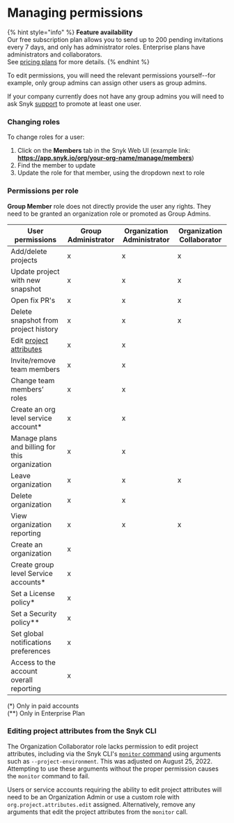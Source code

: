 # Managing permissions

{% hint style="info" %}
**Feature availability**\
Our free subscription plan allows you to send up to 200 pending invitations every 7 days, and only has administrator roles. Enterprise plans have administrators and collaborators.\
See [pricing plans](https://snyk.io/plans/) for more details.
{% endhint %}

To edit permissions, you will need the relevant permissions yourself--for example, only group admins can assign other users as group admins.

If your company currently does not have any group admins you will need to ask Snyk [support](https://support.snyk.io/hc/en-us/requests/new) to promote at least one user.

### Changing roles

To change roles for a user:

1. Click on the **Members** tab in the Snyk Web UI (example link: **https://app.snyk.io/org/your-org-name/manage/members**)
2. Find the member to update
3. Update the role for that member, using the dropdown next to role

### Permissions per role

**Group Member** role does not directly provide the user any rights. They need to be granted an organization role or promoted as Group Admins.

| User permissions                                                                                 | Group Administrator | Organization Administrator | Organization Collaborator |
| ------------------------------------------------------------------------------------------------ | ------------------- | -------------------------- | ------------------------- |
| Add/delete projects                                                                              | x                   | x                          | x                         |
| Update project with new snapshot                                                                 | x                   | x                          | x                         |
| Open fix PR's                                                                                    | x                   | x                          | x                         |
| Delete snapshot from project history                                                             | x                   | x                          | x                         |
| Edit [project attributes](../../snyk-web-ui/introduction-to-snyk-projects/project-attributes.md) | x                   | x                          |                           |
| Invite/remove team members                                                                       | x                   | x                          |                           |
| Change team members’ roles                                                                       | x                   | x                          |                           |
| Create an org level service account\*                                                            | x                   | x                          |                           |
| Manage plans and billing for this organization                                                   | x                   | x                          |                           |
| Leave organization                                                                               | x                   | x                          | x                         |
| Delete organization                                                                              | x                   | x                          |                           |
| View organization reporting                                                                      | x                   | x                          | x                         |
| Create an organization                                                                           | x                   |                            |                           |
| Create group level Service accounts\*                                                            | x                   |                            |                           |
| Set a License policy\*                                                                           | x                   |                            |                           |
| Set a Security policy\*\*                                                                        | x                   |                            |                           |
| Set global notifications preferences                                                             | x                   |                            |                           |
| Access to the account overall reporting                                                          | x                   |                            |                           |

(\*) Only in paid accounts\
(\*\*) Only in Enterprise Plan

### Editing project attributes from the Snyk CLI

The Organization Collaborator role lacks permission to edit project attributes, including via the Snyk CLI's [`monitor` command](../../snyk-cli/commands/monitor.md) using arguments such as `--project-environment`. This was adjusted on August 25, 2022. Attempting to use these arguments without the proper permission causes the `monitor` command to fail.

Users or service accounts requiring the ability to edit project attributes will need to be an Organization Admin or use a custom role with `org.project.attributes.edit` assigned. Alternatively, remove any arguments that edit the project attributes from the `monitor` call.
